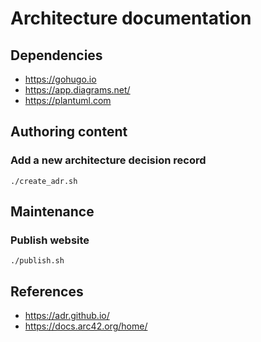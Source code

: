 # Architecture documentation

## Dependencies

- https://gohugo.io
- https://app.diagrams.net/
- https://plantuml.com

## Authoring content

### Add a new architecture decision record

```
./create_adr.sh
```

## Maintenance

### Publish website

```
./publish.sh
```

## References

- https://adr.github.io/
- https://docs.arc42.org/home/
